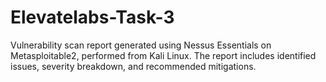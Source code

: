 # Elevatelabs-Task-3
Vulnerability scan report generated using Nessus Essentials on Metasploitable2, performed from Kali Linux. The report includes identified issues, severity breakdown, and recommended mitigations.
